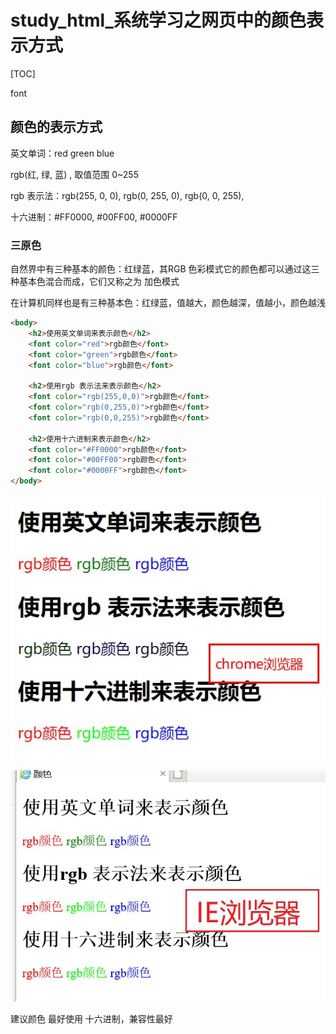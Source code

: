# study_html_系统学习之网页中的颜色表示方式

[TOC]

font

## 颜色的表示方式

英文单词：red	green 	blue

rgb(红, 绿, 蓝) , 取值范围 0~255

rgb 表示法：rgb(255, 0, 0), rgb(0, 255, 0), rgb(0, 0, 255), 

十六进制：#FF0000, #00FF00, #0000FF



### 三原色

自然界中有三种基本的颜色：红绿蓝，其RGB 色彩模式它的颜色都可以通过这三种基本色混合而成，它们又称之为 加色模式

在计算机同样也是有三种基本色：红绿蓝，值越大，颜色越深，值越小，颜色越浅



```html
<body>
    <h2>使用英文单词来表示颜色</h2>
    <font color="red">rgb颜色</font>
    <font color="green">rgb颜色</font>
    <font color="blue">rgb颜色</font>

    <h2>使用rgb 表示法来表示颜色</h2>
    <font color="rgb(255,0,0)">rgb颜色</font>
    <font color="rgb(0,255,0)">rgb颜色</font>
    <font color="rgb(0,0,255)">rgb颜色</font>

    <h2>使用十六进制来表示颜色</h2>
    <font color="#FF0000">rgb颜色</font>
    <font color="#00FF00">rgb颜色</font>
    <font color="#0000FF">rgb颜色</font>
</body>
```

![](../../../resource/font_color_chrome.jpg)

![](../../../resource/font_color_IE.jpg)



建议颜色 最好使用 十六进制，兼容性最好